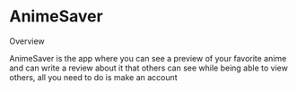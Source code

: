 # AnimeSaver

Overview

AnimeSaver is the app where you can see a preview of your favorite anime and can write a review about it that others can see while being able to view others, all you need to do is make an account
